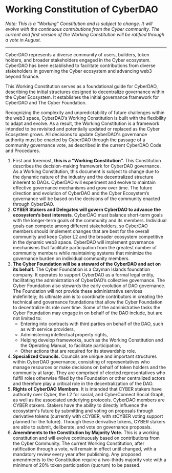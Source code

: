 # Working Constitution of CyberDAO

*Note: This is a "Working" Constitution and is subject to change. It will evolve with the continuous contributions from the Cyber community. The current and first version of the Working Constitution will be ratified through a vote in August.*

----

CyberDAO represents a diverse community of users, builders, token holders, and broader stakeholders engaged in the Cyber ecosystem. CyberDAO has been established to facilitate contributions from diverse stakeholders in governing the Cyber ecosystem and advancing web3 beyond finance.

This Working Constitution serves as a foundational guide for CyberDAO, describing the initial structures designed to decentralize governance within the Cyber Ecosystem. It establishes the initial governance framework for CyberDAO and The Cyber Foundation.

Recognizing the complexity and unpredictability of future challenges within the web3 space, CyberDAO’s Working Constitution is built with the flexibility to adapt and evolve. As a result, the Working Constitution is a framework intended to be revisited and potentially updated or replaced as the Cyber Ecosystem grows. All decisions to update CyberDAO's governance authority must be enacted by CyberDAO through the passage of a community governance vote, as described in the current CyberDAO Code and Procedures. 

1. First and foremost, **this is a “Working Constitution”.** This Constitution describes the decision-making framework for CyberDAO governance. As a Working Constitution, this document is subject to change due to the dynamic nature of the industry and the decentralized structure inherent to DAOs. CyberDAO will experiment and evolve to maintain effective governance mechanisms and grow over time. The future direction and evolution of CyberDAO and the Cyber Ecosystem’s governance will be based on the decisions of the community enacted through CyberDAO.
2. **CYBER Stakers and Delegates will govern CyberDAO to advance the ecosystem’s best interests**. CyberDAO must balance short-term goals with the longer-term goals of the community and its members. Individual goals can compete among different stakeholders, so CyberDAO members should implement changes that are best for the overall community and keep Cyber L2 and the broader ecosystem competitive in the dynamic web3 space. CyberDAO will implement governance mechanisms that facilitate participation from the greatest number of community members while maintaining systems that minimize the governance burden on individual community members.
3. **The Cyber Foundation will be a steward of the CyberDAO and act on its behalf.** The Cyber Foundation is a Cayman Islands foundation company. It operates to support CyberDAO as a formal legal entity, facilitating the administration of CyberDAO’s collective governance. The Cyber Foundation also stewards the early evolution of DAO governance. The Foundation will not provide these administrative services indefinitely; its ultimate aim is to coordinate contributors in creating the technical and governance foundations that allow the Cyber Foundation to decentralize its role over time. Some of the administrative tasks the Cyber Foundation may engage in on behalf of the DAO include, but are not limited to:
    - Entering into contracts with third parties on behalf of the DAO, such as with service providers,
    - Administering intellectual property rights,
    - Helping develop frameworks, such as the Working Constitution and the Operating Manual, to facilitate participation,
    - Other actions that are required for its stewardship role.
4. **Specialized Councils.** Councils are unique and important structures within CyberDAO governance, consisting of representatives who manage resources or make decisions on behalf of token holders and the community at large. They are comprised of elected representatives who fulfill roles otherwise filled by the Foundation or other centralized actors and therefore play a critical role in the decentralization of the DAO.
5. **Rights of CyberDAO Members**. It is intended that CYBER stakers have authority over Cyber, the L2 for social, and CyberConnect Social Graph, as well as the associated underlying protocols. CyberDAO members are CYBER stakers. Stakers have the ability to directly influence the ecosystem's future by submitting and voting on proposals through derivative tokens (currently with cCYBER, with stCYBER voting support planned for the future). Through these derivative tokens, CYBER stakers are able to submit, deliberate, and vote on governance proposals. 
6. **Amendments to the Constitution by Majority Vote.** This is a working constitution and will evolve continuously based on contributions from the Cyber Community. The current Working Constitution, after ratification through a vote, will remain in effect until changed, with a mandatory review every year after publishing. Any proposed amendments to the Constitution require a two-thirds majority vote with a minimum of 20% token participation (quorum) to be passed.